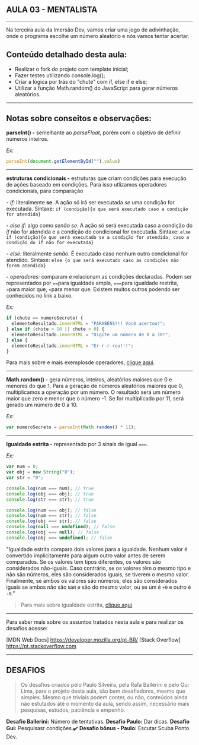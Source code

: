 ## AULA 03 - MENTALISTA
---

Na terceira aula da Imersão Dev, vamos criar uma jogo de adivinhação, onde o programa escolhe um número aleatório e nós vamos tentar acertar.

## Conteúdo detalhado desta aula:

- Realizar o fork do projeto com template inicial;
- Fazer testes utilizando console.log();
- Criar a lógica por trás do "chute" com if, else if e else;
- Utilizar a função Math.random() do JavaScript para gerar números aleatórios.


--- 

## Notas sobre conseitos e observações:

**parseInt() -** semelhante ao _parseFloat_, porém com o objetivo de definir números inteiros.

_Ex:_
~~~javascript
parseInt(document.getElementById("").value)
~~~


---

**estruturas condicionais -** estruturas que criam condições para execução de ações baseado em condições. Para isso utlizamos operadores condicionais, para comparação

**-** _if:_ literalmente **se**. A ação só irá ser executada _se_ uma condição for executada.
Sintaxe: ```if (condição){o que será executado caso a condição for atendida}```

**-** _else if:_ algo como _senão se_. A ação só será executada caso a condição do _if_ não for atendida e a condição do condicional for executada.
Sintaxe: ```else if (condição){o que será executado se a condição for atendida, caso a condição do if não for executada}```

**-** _else:_ literalmente _senão_. É executado caso nenhum outro condicional for atendido.
Sintaxe: ```else {o que será executado caso as condições não forem atendida}```

**-** _operadores:_ comparam e relacionam as condições declaradas. Podem ser representados por ```==```para igualdade ampla, ```===```para igualdade restrita, ```>```para maior que, ```<```para menor que. Existem muitos outros podendo ser conhecidos no link a baixo.

_Ex:_
~~~javascript
if (chute == numeroSecreto) {
  elementoResultado.innerHTML = "PARABÉNS!!! Você acertou!";
} else if (chute > 10 || chute < 0) {
  elementoResultado.innerHTML = "Digite um número de 0 a 10!";
} else {
  elementoResultado.innerHTML = "Er-r-r-rou!!!";
}
~~~

Para mais sobre e mais exemplosde operadores, [clique aqui](https://developer.mozilla.org/pt-BR/docs/Web/JavaScript/Reference/Operators). 


---

**Math.random() -** gera números, inteiros, aleatórios maiores que 0 e menores do que 1. Para a geração de números aleatórios maiores que 0, multiplicamos a operação por um número. O resultado será um número maior que zero e menor que o número -1. Se for multiplicado por 11, será gerado um número de 0 a 10. 

_Ex:_
~~~javascript
var numeroSecreto = parseInt(Math.random() * 11);
~~~


---

**Igualdade estrita -** representado por 3 sinais de igual ```===```.

_Ex:_
~~~javascript
var num = 0;
var obj = new String("0");
var str = "0";

console.log(num === num); // true
console.log(obj === obj); // true
console.log(str === str); // true

console.log(num === obj); // false
console.log(num === str); // false
console.log(obj === str); // false
console.log(null === undefined); // false
console.log(obj === null); // false
console.log(obj === undefined); // false
~~~

"Igualdade estrita compara dois valores para a igualdade. Nenhum valor é convertido implicitamente para algum outro valor antes de serem comparados. Se os valores tem tipos diferentes, os valores são considerados não-iguais. Caso contrário, se os valores têm o mesmo tipo e não são números, eles são considerados iguais, se tiverem o mesmo valor. Finalmente, se ambos os valores são números, eles são considerados iguais se ambos não são ```NaN``` e são do mesmo valor, ou se um é ```+0``` e outro é ```-0```."

>Para mais sobre igualdade estrita, [clique aqui](https://developer.mozilla.org/pt-BR/docs/Web/JavaScript/Equality_comparisons_and_sameness).


---

Para saber mais sobre os assuntos tratados nesta aula e para realizar os desafios acesse:

[MDN Web Docs] https://developer.mozilla.org/pt-BR/
[Stack Overflow] https://pt.stackoverflow.com


---

## DESAFIOS

>Os desafios criados pelo Paulo Silveira, pela Rafa Ballerini e pelo Gui Lima, para o projeto desta aula, são bem desafiadores, mesmo que simples. Mesmo que trivíais podem conter, ou não, conteúdos ainda não estutados até o momento da aula, sendo assim, necessário mais pesquisas, estudos, paciência e empenho.

**Desafio Ballerini:** Número de tentativas.
**Desafio Paulo:** Dar dicas.
**Desafio Gui:** Pesquisasr condições.✔️
**Desafio bônus - Paulo:** Escutar Scuba Ponto Dev.